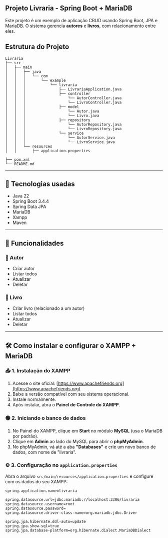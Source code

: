 ## Projeto Livraria - Spring Boot + MariaDB
Este projeto é um exemplo de aplicação CRUD usando Spring Boot, JPA e MariaDB. O sistema gerencia **autores** e **livros**, com relacionamento entre eles.

## Estrutura do Projeto

```
Livraria
├── src
│   ├── main
│   │   ├── java
│   │   │   └── com
│   │   │       └── example
│   │   │           └── livraria
│   │   │               ├── LivrariaApplication.java
│   │   │               ├── controller
│   │   │                   └── AutorController.java
│   │   │                   └── LivroController.java
│   │   │               ├── model
│   │   │                   └── Autor.java
│   │   │                   └── Livro.java
│   │   │               ├── repository
│   │   │                   └── AutorRepository.java
│   │   │                   └── LivroRepository.java
│   │   │               └── service
│   │   │                   └── AutorService.java
│   │   │                   └── LivroService.java
│   │   └── resources
│   │       ├── application.properties

├── pom.xml
└── README.md
```
---
## 🔧 Tecnologias usadas

- Java 22
- Spring Boot 3.4.4
- Spring Data JPA
- MariaDB
- Xampp
- Maven

---

## 📌 Funcionalidades

### 🔹 Autor
- Criar autor
- Listar todos
- Atualizar
- Deletar

### 🔹 Livro
- Criar livro (relacionado a um autor)
- Listar todos
- Atualizar
- Deletar

---

## 🛠️ Como instalar e configurar o XAMPP + MariaDB

### 📥 1. Instalação do XAMPP

1. Acesse o site oficial: [https://www.apachefriends.org](https://www.apachefriends.org)
2. Baixe a versão compatível com seu sistema operacional.
3. Instale normalmente.
4. Após instalar, abra o **Painel de Controle do XAMPP**.

### 🟢 2. Iniciando o banco de dados

1. No Painel do XAMPP, clique em **Start** no módulo **MySQL** (usa o MariaDB por padrão).
2. Clique em **Admin** ao lado do MySQL para abrir o **phpMyAdmin**.
3. No phpMyAdmin, vá até a aba **"Databases"** e crie um novo banco de dados, com nome de "livraria".

### ⚙️ 3. Configuração no `application.properties`

Abra o arquivo `src/main/resources/application.properties` e configure com os dados do seu XAMPP:

```properties
spring.application.name=livraria

spring.datasource.url=jdbc:mariadb://localhost:3306/livraria
spring.datasource.username=root
spring.datasource.password=
spring.datasource.driver-class-name=org.mariadb.jdbc.Driver

spring.jpa.hibernate.ddl-auto=update
spring.jpa.show-sql=true
spring.jpa.database-platform=org.hibernate.dialect.MariaDBDialect
```
